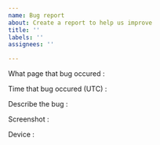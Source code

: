 ```yaml
---
name: Bug report
about: Create a report to help us improve
title: ''
labels: ''
assignees: ''

---
```


What page that bug occured :

Time that bug occured (UTC) :

Describe the bug :

Screenshot :

Device :
